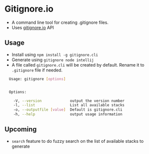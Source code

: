 # Gitignore.io

- A command line tool for creating .gitignore files.
- Uses [gitignore.io](http://gitignore.io) API

## Usage

- Install using `npm install -g gitignore.cli`
- Generate using `gitignore node intellij`
- A file called `gitignore.cli` will be created by default. Rename it to `.gitignore` file if needed.

```bash
  Usage: gitignore [options]


  Options:

    -V, --version             output the version number
    -l, --list                List all available stacks
    -o, --outputfile [value]  Default is gitignore.cli
    -h, --help                output usage information
```

## Upcoming

- `search` feature to do fuzzy search on the list of available stacks to generate